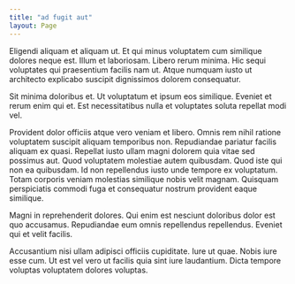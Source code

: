 ```yaml
---
title: "ad fugit aut"
layout: Page
---
```

Eligendi aliquam et aliquam ut. Et qui minus voluptatem cum similique dolores neque est. Illum et laboriosam. Libero rerum minima. Hic sequi voluptates qui praesentium facilis nam ut. Atque numquam iusto ut architecto explicabo suscipit dignissimos dolorem consequatur.
 Sit minima doloribus et. Ut voluptatum et ipsum eos similique. Eveniet et rerum enim qui et. Est necessitatibus nulla et voluptates soluta repellat modi vel.
 Provident dolor officiis atque vero veniam et libero. Omnis rem nihil ratione voluptatem suscipit aliquam temporibus non. Repudiandae pariatur facilis aliquam ex quasi. Repellat iusto ullam magni dolorem quia vitae sed possimus aut. Quod voluptatem molestiae autem quibusdam. Quod iste qui non ea quibusdam.
Id non repellendus iusto unde tempore ex voluptatum. Totam corporis veniam molestias similique nobis velit magnam. Quisquam perspiciatis commodi fuga et consequatur nostrum provident eaque similique.
 Magni in reprehenderit dolores. Qui enim est nesciunt doloribus dolor est quo accusamus. Repudiandae eum omnis repellendus repellendus. Eveniet qui et velit facilis.
 Accusantium nisi ullam adipisci officiis cupiditate. Iure ut quae. Nobis iure esse cum. Ut est vel vero ut facilis quia sint iure laudantium. Dicta tempore voluptas voluptatem dolores voluptas.
